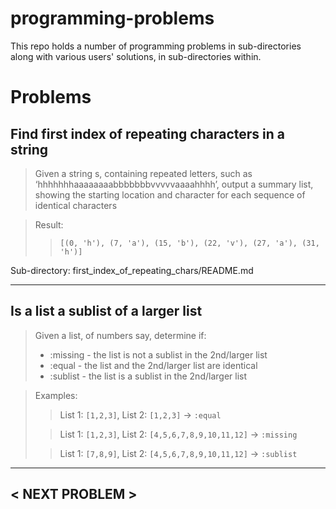 # programming-problems

This repo holds a number of programming problems in sub-directories along with various users' solutions, in sub-directories within.

# Problems

## Find first index of repeating characters in a string

> Given a string s, containing repeated letters, such as ‘hhhhhhhaaaaaaaabbbbbbbvvvvvaaaahhhh’, output a summary list, showing the starting location and character for each sequence of identical characters

> Result:
> 
> > `[(0, 'h'), (7, 'a'), (15, 'b'), (22, 'v'), (27, 'a'), (31, 'h')]`

Sub-directory: first_index_of_repeating_chars/README.md

---
## Is a list a sublist of a larger list

> Given a list, of numbers say, determine if:
>   * :missing - the list is not a sublist in the 2nd/larger list
>   * :equal - the list and the 2nd/larger list are identical
>   * :sublist - the list is a sublist in the 2nd/larger list

> Examples:
> 
> > List 1: `[1,2,3]`, List 2: `[1,2,3]` -> `:equal`
> 
> > List 1: `[1,2,3]`, List 2: `[4,5,6,7,8,9,10,11,12]` -> `:missing`
> 
> > List 1: `[7,8,9]`, List 2: `[4,5,6,7,8,9,10,11,12]` -> `:sublist`

---
## < NEXT PROBLEM >
